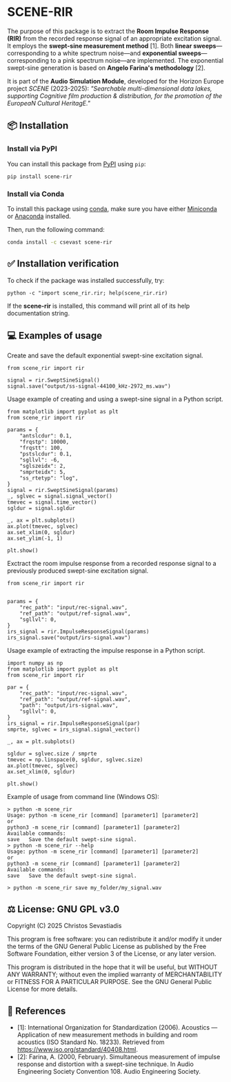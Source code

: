 # SCENE-RIR

The purpose of this package is to extract the **Room Impulse Response (RIR)** from the 
recorded response signal of an appropriate excitation signal. It employs the **swept-sine 
measurement method** [1]. Both **linear sweeps**—corresponding to a white spectrum
noise—and **exponential sweeps**—corresponding to a pink spectrum noise—are implemented.
 The exponential swept-sine generation is based on **Angelo Farina's methodology** [2].

It is part of the  **Audio Simulation Module**, developed for the Horizon Europe project *SCENE* (2023-2025):
*"Searchable multi-dimensional data lakes, supporting Cognitive film production & distribution, for the promotion of the EuropeaN Cultural HeritagE."*

## 📦 Installation

### Install via PyPI

You can install this package from [PyPI](https://pypi.org) using `pip`:

```
pip install scene-rir
```

### Install via Conda

To install this package using [conda](https://docs.conda.io), make sure you have either [Miniconda](https://docs.conda.io/en/latest/miniconda.html) or [Anaconda](https://www.anaconda.com/products/distribution) installed.

Then, run the following command:

```bash
conda install -c csevast scene-rir
```

## ✅ Installation verification
To check if the package was installed successfully, try:
```
python -c "import scene_rir.rir; help(scene_rir.rir)
```
If the **scene-rir** is installed, this command will print all of its help documentation
string.

## 💻 Examples of usage
Create and save the default exponential swept-sine excitation signal.
```        
from scene_rir import rir

signal = rir.SweptSineSignal()
signal.save("output/ss-signal-44100_kHz-2972_ms.wav")
```

Usage example of creating and using a swept-sine signal in a Python script.
```
from matplotlib import pyplot as plt
from scene_rir import rir

params = {
    "antslcdur": 0.1,
    "frqstp": 10000,
    "frqstt": 100,
    "pstslcdur": 0.1,
    "sgllvl": -6,
    "sglszeidx": 2,
    "smprteidx": 5,
    "ss_rtetyp": "log",
}
signal = rir.SweptSineSignal(params)
_, sglvec = signal.signal_vector()
tmevec = signal.time_vector()
sgldur = signal.sgldur

_, ax = plt.subplots()
ax.plot(tmevec, sglvec)
ax.set_xlim(0, sgldur)
ax.set_ylim(-1, 1)

plt.show()
```

Exctract the room impulse response from a recorded response signal to a
previously produced swept-sine excitation signal.

```
from scene_rir import rir


params = {
    "rec_path": "input/rec-signal.wav",
    "ref_path": "output/ref-signal.wav",
    "sgllvl": 0,
}
irs_signal = rir.ImpulseResponseSignal(params)
irs_signal.save("output/irs-signal.wav")
```

Usage example of extracting the impulse response in a Python script.
```
import numpy as np
from matplotlib import pyplot as plt
from scene_rir import rir

par = {
    "rec_path": "input/rec-signal.wav",
    "ref_path": "output/ref-signal.wav",
    "path": "output/irs-signal.wav",
    "sgllvl": 0,
}
irs_signal = rir.ImpulseResponseSignal(par)
smprte, sglvec = irs_signal.signal_vector()

_, ax = plt.subplots()

sgldur = sglvec.size / smprte
tmevec = np.linspace(0, sgldur, sglvec.size)
ax.plot(tmevec, sglvec)
ax.set_xlim(0, sgldur)

plt.show()
```

Example of usage from command line (Windows OS):
```
> python -m scene_rir
Usage: python -m scene_rir [command] [parameter1] [parameter2]
or
python3 -m scene_rir [command] [parameter1] [parameter2]
Available commands:
save   Save the default swept-sine signal.
> python -m scene_rir --help
Usage: python -m scene_rir [command] [parameter1] [parameter2]
or
python3 -m scene_rir [command] [parameter1] [parameter2]
Available commands:
save   Save the default swept-sine signal.

> python -m scene_rir save my_folder/my_signal.wav
```

## ⚖️ License: GNU GPL v3.0

Copyright (C) 2025 Christos Sevastiadis

This program is free software: you can redistribute it and/or modify
it under the terms of the GNU General Public License as published by
the Free Software Foundation, either version 3 of the License, or any later version.

This program is distributed in the hope that it will be useful,
but WITHOUT ANY WARRANTY; without even the implied warranty of
MERCHANTABILITY or FITNESS FOR A PARTICULAR PURPOSE.  See the
GNU General Public License for more details.

## 📖 References

- [1]: International Organization for Standardization (2006). Acoustics — Application of new measurement methods in building and room acoustics (ISO Standard No. 18233). Retrieved from https://www.iso.org/standard/40408.html.
- [2]: Farina, A. (2000, February). Simultaneous measurement of impulse response and distortion with a swept-sine technique. In Audio Engineering Society Convention 108. Audio Engineering Society.
